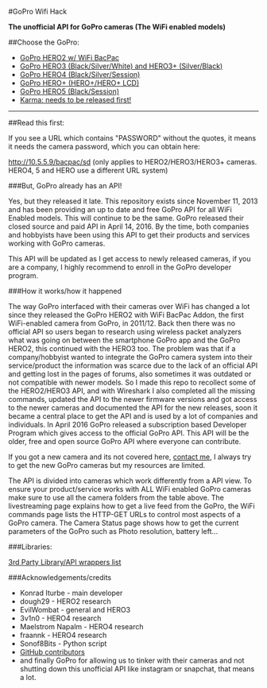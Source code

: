 
#GoPro Wifi Hack

**The unofficial API for GoPro cameras (The WiFi enabled models)**

##Choose the GoPro:

* [GoPro HERO2 w/ WiFi BacPac](https://github.com/KonradIT/goprowifihack/blob/master/HERO2/README.md)
* [GoPro HERO3 (Black/Silver/White) and HERO3+ (Silver/Black)](https://github.com/KonradIT/goprowifihack/blob/master/HERO3/README.md)
* [GoPro HERO4 (Black/Silver/Session)](https://github.com/KonradIT/goprowifihack/blob/master/HERO4/README.md)
* [GoPro HERO+ (HERO+/HERO+ LCD)](https://github.com/KonradIT/goprowifihack/blob/master/HERO/README.md)
* [GoPro HERO5 (Black/Session)](https://github.com/KonradIT/goprowifihack/blob/master/HERO5/README.md)
* [Karma: needs to be released first!](http://www.theverge.com/2016/11/11/13597902/gopro-karma-drone-recall-crash-battery-fail?utm_campaign=theverge&utm_content=chorus&utm_medium=social&utm_source=twitter)

---

##Read this first:

If you see a URL which contains "PASSWORD" without the quotes, it means it needs the camera password, which you can obtain here:  

http://10.5.5.9/bacpac/sd (only applies to HERO2/HERO3/HERO3+ cameras. HERO4, 5 and HERO use a different URL system)

###But, GoPro already has an API!

Yes, but they released it late. This repository exists since November 11, 2013 and has been providing an up to date and free GoPro API for all WiFi Enabled models. This will continue to be the same. GoPro released their closed source and paid API in April 14, 2016. By the time, both companies and hobbyists have been using this API to get their products and services working with GoPro cameras.

This API will be updated as I get access to newly released cameras, if you are a company, I highly recommend to enroll in the GoPro developer program.

###How it works/how it happened

The way GoPro interfaced with their cameras over WiFi has changed a lot since they released the GoPro HERO2 with WiFi BacPac Addon, the first WiFi-enabled camera from GoPro, in 2011/12. Back then there was no official API so users began to research using wireless packet analyzers what was going on between the smartphone GoPro app and the GoPro HERO2, this continued with the HERO3 too. The problem was that if a company/hobbyist wanted to integrate the GoPro camera system into their service/product the information was scarce due to the lack of an official API and getting lost in the pages of forums, also sometimes it was outdated or not compatible with newer models. So I made this repo to recollect some of the HERO2/HERO3 API, and with Wireshark I also completed all the missing commands, updated the API to the newer firmware versions and got access to the newer cameras and documented the API for the new releases, soon it became a central place to get the API and is used by a lot of companies and individuals. In April 2016 GoPro released a subscription based Developer Program which gives access to the official GoPro API. This API will be the older, free and open source GoPro API where everyone can contribute.

If you got a new camera and its not covered here, [contact me](mailto:mail@chernowii.com), I always try to get the new GoPro cameras but my resources are limited.

The API is divided into cameras which work differently from a API view. To ensure your product/service works with ALL WiFi enabled GoPro cameras make sure to use all the camera folders from the table above. The livestreaming page explains how to get a live feed from the GoPro, the WiFi commands page lists the HTTP-GET URLs to control most aspects of a GoPro camera.
The Camera Status page shows how to get the current parameters of the GoPro such as Photo resolution, battery left...

###Libraries:

[3rd Party Library/API wrappers list](https://github.com/KonradIT/goprowifihack/blob/master/Libraries.md)

###Acknowledgements/credits

* Konrad Iturbe - main developer
* dough29 - HERO2 research
* EvilWombat - general and HERO3
* 3v1n0 - HERO4 research
* Maelstrom Napalm - HERO4 research
* fraannk - HERO4 research
* Sonof8Bits - Python script
* [GitHub contributors](https://github.com/KonradIT/goprowifihack/graphs/contributors)
* and finally GoPro for allowing us to tinker with their cameras and not shutting down this unofficial API like instagram or snapchat, that means a lot.
